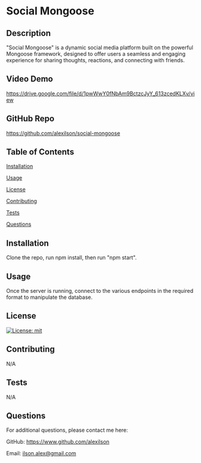 # Social Mongoose



## Description
"Social Mongoose" is a dynamic social media platform built on the powerful Mongoose framework, designed to offer users a seamless and engaging experience for sharing thoughts, reactions, and connecting with friends.

## Video Demo
https://drive.google.com/file/d/1pwWwY0fNbAm9BctzcJyY_613zcedKLXv/view

## GitHub Repo
https://github.com/alexilson/social-mongoose 

## Table of Contents
[Installation](#installation)

[Usage](#usage)

[License](#license)

[Contributing](#contributing)

[Tests](#tests)

[Questions](#questions)


## Installation
Clone the repo, run npm install, then run "npm start".

## Usage
Once the server is running, connect to the various endpoints in the required format to manipulate the database.

## License
[![License: mit](https://img.shields.io/badge/mit.svg)](https://api.github.com/licenses/mit)

## Contributing
N/A

## Tests
N/A

## Questions
For additional questions, please contact me here:

GitHub: https://www.github.com/alexilson

Email: ilson.alex@gmail.com
